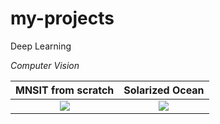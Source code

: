 # my-projects


Deep Learning

*Computer Vision*

MNSIT from scratch          |  Solarized Ocean
:-------------------------:|:-------------------------:
![](https://...Dark.png)  |  ![](https://...Ocean.png)
